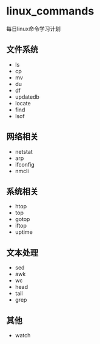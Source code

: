 # linux_commands
每日linux命令学习计划

## 文件系统
- ls
- cp
- mv
- du
- df
- updatedb
- locate
- find
- lsof

## 网络相关
- netstat
- arp
- ifconfig
- nmcli

## 系统相关
- htop
- top
- gotop
- iftop
- uptime

## 文本处理
- sed
- awk
- wc
- head
- tail
- grep

## 其他
- watch
